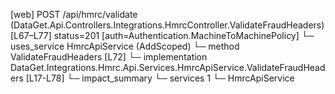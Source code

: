 [web] POST /api/hmrc/validate  (DataGet.Api.Controllers.Integrations.HmrcController.ValidateFraudHeaders)  [L67–L77] status=201 [auth=Authentication.MachineToMachinePolicy]
  └─ uses_service HmrcApiService (AddScoped)
    └─ method ValidateFraudHeaders [L72]
      └─ implementation DataGet.Integrations.Hmrc.Api.Services.HmrcApiService.ValidateFraudHeaders [L17-L78]
  └─ impact_summary
    └─ services 1
      └─ HmrcApiService

